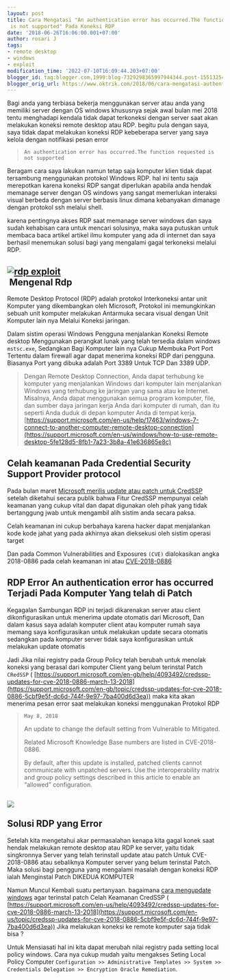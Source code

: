```yaml
---
layout: post
title: Cara Mengatasi "An authentication error has occurred.The function requested
 is not supported" Pada Koneksi RDP
date: '2018-06-26T16:06:00.001+07:00'
author: rosari J
tags:
- remote desktop
- windows
- exploit
modification_time: '2022-07-10T16:09:44.203+07:00'
blogger_id: tag:blogger.com,1999:blog-7329298365997944344.post-1551325494185517665
blogger_orig_url: https://www.oktrik.com/2018/06/cara-mengatasi-authentication-error-has.html
---
```


Bagi anda yang terbiasa bekerja menggunakan server atau anda yang memiliki server dengan OS windows khususnya sejak awal bulan mei 2018 tentu menghadapi kendala tidak dapat terkoneksi dengan server saat akan melakukan koneksi remote desktop atau RDP. begitu pula dengan saya, saya tidak dapat melakukan koneksi RDP kebeberapa server yang saya kelola dengan notifikasi pesan error


> `An authentication error has occurred.The function requested is not supported`

Beragam cara saya lakukan namun tetap saja komputer klien tidak dapat tersambung menggunakan protokol Windows RDP. hal ini tentu saja merepotkan karena koneksi RDP sangat diperlukan apabila anda hendak memanage server dengan OS windows yang sangat memerlukan interaksi visual berbeda dengan server berbasis linux dimana kebanyakan dimanage dengan protokol ssh melalui shell.

karena pentingnya akses RDP saat memanage server windows dan saya sudah kehabisan cara untuk mencari solusinya, maka saya putuskan untuk membaca baca artikel artikel ilmu komputer yang ada di internet dan saya berhasil menemukan solusi bagi yang mengalami gagal terkoneksi melalui RDP.

[![rdp exploit](https://blogger.googleusercontent.com/img/b/R29vZ2xl/AVvXsEhtnskIU_UHEtZTB6PzioTTpwqxAGrq3fF_IvCx03pShHOoP07NaKkWW8pOXwh7FN53509IPonbx2ahQ962gtqDIdAWYng8GUTqrMOxi-8Pygdkp-nfolDRj-6P3_ZngrH5fgXAQ1oBqZgz0Ehjx838Tk_yPgUPDPTwQ4-Aav7baJoWCweTJzM86CndXA/w640-h400/rdp-1-800x500.jpg)](https://blogger.googleusercontent.com/img/b/R29vZ2xl/AVvXsEhtnskIU_UHEtZTB6PzioTTpwqxAGrq3fF_IvCx03pShHOoP07NaKkWW8pOXwh7FN53509IPonbx2ahQ962gtqDIdAWYng8GUTqrMOxi-8Pygdkp-nfolDRj-6P3_ZngrH5fgXAQ1oBqZgz0Ehjx838Tk_yPgUPDPTwQ4-Aav7baJoWCweTJzM86CndXA/s800/rdp-1-800x500.jpg)  
 Mengenal Rdp
------------

Remote Desktop Protocol (RDP) adalah protokol Interkoneksi antar unit Komputer yang dikembangkan oleh Microsoft, Protokol ini memungkinkan sebuah unit komputer melakukan Antarmuka secara visual dengan Unit Komputer lain nya Melalui Koneksi jaringan.

Dalam sistim operasi Windows Pengguna menjalankan Koneksi Remote desktop Menggunakan perangkat lunak yang telah tersedia dalam windows `mstsc.exe`, Sedangkan Bagi Komputer lain nya Cukup Membuka Port Port Tertentu dalam firewall agar dapat menerima koneksi RDP dari pengguna. Biasanya Port yang dibuka adalah Port 3389 Untuk TCP Dan 3389 UDP.


> Dengan Remote Desktop Connection, Anda dapat terhubung ke komputer yang menjalankan Windows dari komputer lain menjalankan Windows yang terhubung ke jaringan yang sama atau ke Internet. Misalnya, Anda dapat menggunakan semua program komputer, file, dan sumber daya jaringan kerja Anda dari komputer di rumah, dan itu seperti Anda duduk di depan komputer Anda di tempat kerja. [https://support.microsoft.com/en-us/help/17463/windows-7-connect-to-another-computer-remote-desktop-connection](https://support.microsoft.com/en-us/windows/how-to-use-remote-desktop-5fe128d5-8fb1-7a23-3b8a-41e636865e8c)

**Celah keamanan Pada Credential Security Support Provider protocol**
---------------------------------------------------------------------

Pada bulan maret [Microsoft merilis update atau patch untuk CredSSP](https://msrc.microsoft.com/en-us/security-guidance/advisory/CVE-2018-0886) setelah diketahui secara publik bahwa Fitur CredSSP mempunyai celah keamanan yang cukup vital dan dapat digunakan oleh pihak yang tidak bertanggung jwab untuk mengambil alih sistim anda secara paksa.

Celah keamanan ini cukup berbahaya karena hacker dapat menjalankan kode kode jahat yang pada akhirnya akan dieksekusi oleh sistim operasi target

Dan pada Common Vulnerabilities and Exposures `(CVE)` dialokasikan angka 2018-0886 pada celah keamanan ini atau [CVE-2018-0886](https://cve.mitre.org/cgi-bin/cvename.cgi?name=CVE-2018-0886)

**RDP Error An authentication error has occurred Terjadi Pada Komputer Yang telah di Patch**
--------------------------------------------------------------------------------------------

Kegagalan Sambungan RDP ini terjadi dikarenakan server atau client dikonfigurasikan untuk menerima update otomatis dari Microsoft, Dan dalam kasus saya adalah komputer client atau komputer rumah saya memang saya konfigurasikan untuk melakukan update secara otomatis sedangkan pada komputer server tidak saya konfigurasikan untuk melakukan update otomatis

Jadi Jika nilai registry pada Group Policy telah berubah untuk menolak koneksi yang berasal dari komputer Client yang belum terinstal Patch `CRedSSP` ( [https://support.microsoft.com/en-gb/help/4093492/credssp-updates-for-cve-2018-0886-march-13-2018](https://support.microsoft.com/en-gb/topic/credssp-updates-for-cve-2018-0886-5cbf9e5f-dc6d-744f-9e97-7ba400d6d3ea)) maka kita akan menerima pesan error saat melakukan koneksi menggunakan Protokol RDP


> ```
> May 8, 2018
> ```
> An update to change the default setting from Vulnerable to Mitigated.
> 
> Related Microsoft Knowledge Base numbers are listed in CVE-2018-0886.
> 
> By default, after this update is installed, patched clients cannot communicate with unpatched servers. Use the interoperability matrix and group policy settings described in this article to enable an “allowed” configuration.

[![](https://blogger.googleusercontent.com/img/b/R29vZ2xl/AVvXsEjtMGgCTDF0YAof0C_0h7fAF-aT1OzE5IwuckjDDCYf4bAhwWEf2MMdD9ooLMvCuoYMVrf9R7rWVLyue73c0TbfUAfUxrn5Y-QA-2JJjdHZNAk-KIqtth7xq0n6AvUJkVVf0kZuTnX1Cgd1dLPQffLxpBIVibFSHb7vK9pP52szrZgPISu2kvmt_o1qWQ/w640-h404/credssp%20rdp.png)](https://blogger.googleusercontent.com/img/b/R29vZ2xl/AVvXsEjtMGgCTDF0YAof0C_0h7fAF-aT1OzE5IwuckjDDCYf4bAhwWEf2MMdD9ooLMvCuoYMVrf9R7rWVLyue73c0TbfUAfUxrn5Y-QA-2JJjdHZNAk-KIqtth7xq0n6AvUJkVVf0kZuTnX1Cgd1dLPQffLxpBIVibFSHb7vK9pP52szrZgPISu2kvmt_o1qWQ/s1012/credssp%20rdp.png)  
    
**Solusi RDP yang Error**
-------------------------

Setelah kita mengetahui akar permasalahan kenapa kita gagal konek saat hendak melakukan remote desktop atau RDP ke server, yaitu tidak singkronnya Server yang telah terinstall update atau patch Untuk CVE- 2018-0886 atau sebaliknya Komputer server yang belum terinstal Patch. Maka solusi bagi pengguna yang mengalami masalah dengan koneksi RDP ialah Menginstal Patch DIKEDUA KOMPUTER

Namun Muncul Kembali suatu pertanyaan. bagaimana [cara mengupdate windows](https://www.oktrik.com/tips-mengatasi-windows-update-error.html) agar terinstal patch Celah Keamanan CredSSP ( [https://support.microsoft.com/en-us/help/4093492/credssp-updates-for-cve-2018-0886-march-13-2018](https://support.microsoft.com/en-us/topic/credssp-updates-for-cve-2018-0886-5cbf9e5f-dc6d-744f-9e97-7ba400d6d3ea)) Jika melakukan koneksi ke remote komputer saja tidak bisa ?

Untuk Mensiasati hal ini kita dapat merubah nilai registry pada setting local policy windows. Cara nya cukup mudah yaitu mengakses Seting Local Policy Computer `Configuration >> Administrative Templates >> System >> Credentials Delegation >> Encryption Oracle Remediation`.

